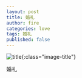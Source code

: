 ```yaml
---
layout: post
title: 婚礼
author: fire
categories: love 
tags: 婚礼
published: false
---
```


![title](https://image.sideproject.cn/titlex/title_008.jpg){:class="image-title"}

婚礼
